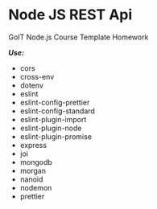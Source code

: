 # Node JS REST Api

GoIT Node.js Course Template Homework

**_Use:_**

- cors
- cross-env
- dotenv
- eslint
- eslint-config-prettier
- eslint-config-standard
- eslint-plugin-import
- eslint-plugin-node
- eslint-plugin-promise
- express
- joi
- mongodb
- morgan
- nanoid
- nodemon
- prettier
